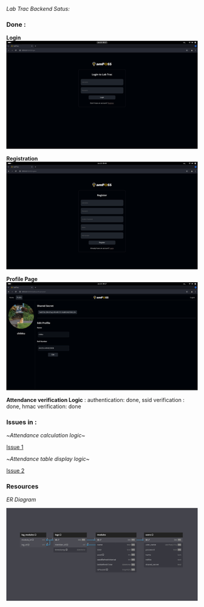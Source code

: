 *Lab Trac Backend Satus:*

<h3>Done :</h3>

__Login__
<img src="/screensshots/login.png">

__Registration__
<img src="/screensshots/register.png">

__Profile Page__
<img src="/screensshots/profile.png">

__Attendance verification Logic__ : authentication: done, ssid verification : done, hmac verification: done

<h3>Issues in : </h3>

~*Attendance calculation logic*~

<a href="https://gitlab.com/rihaan1810/attendance-tracker/-/issues/1"> Issue 1 </a>

~*Attendance table display logic*~

<a href="https://gitlab.com/rihaan1810/attendance-tracker/-/issues/2"> Issue 2 </a>


<h3> Resources </h3>

*ER Diagram*

<img src="/screensshots/ERdiagram.png">